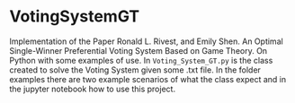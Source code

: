 # VotingSystemGT
Implementation of the Paper Ronald L. Rivest, and Emily Shen. An Optimal Single-Winner Preferential Voting System Based on Game Theory. 
On Python with some examples of use.
In `Voting_System_GT.py` is the class created to solve the Voting System given some .txt file. In the folder examples there are two example scenarios of 
what the class expect and in the jupyter notebook how to use this project.
